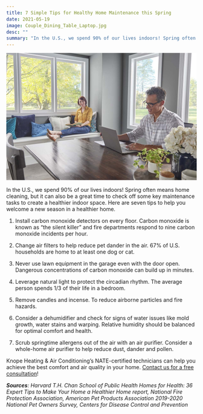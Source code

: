 ```yaml
---
title: 7 Simple Tips for Healthy Home Maintenance this Spring
date: 2021-05-19
image: Couple_Dining_Table_Laptop.jpg
desc: ""
summary: "In the U.S., we spend 90% of our lives indoors! Spring often means home cleaning, but it can also be a great time to check off some key maintenance tasks to create a healthier indoor space."
---
```


![Couple sitting in dining room with man on laptop at table](Couple_Dining_Table_Laptop.jpg)

In the U.S., we spend 90% of our lives indoors! Spring often means home cleaning, but it can also be a great time to check off some key maintenance tasks to create a healthier indoor space. Here are seven tips to help you welcome a new season in a healthier home.

1. Install carbon monoxide detectors on every floor. Carbon monoxide is known as “the silent killer” and fire departments respond to nine carbon monoxide incidents per hour.

2. Change air filters to help reduce pet dander in the air. 67% of U.S. households are home to at least one dog or cat.

3. Never use lawn equipment in the garage even with the door open. Dangerous concentrations of carbon monoxide can build up in minutes.

4. Leverage natural light to protect the circadian rhythm. The average person spends 1/3 of their life in a bedroom.

5. Remove candles and incense. To reduce airborne particles and fire hazards.

6. Consider a dehumidifier and check for signs of water issues like mold growth, water stains and warping. Relative humidity should be balanced for optimal comfort and health.

7. Scrub springtime allergens out of the air with an air purifier. Consider a whole-home air purifier to help reduce dust, dander and pollen.

Knope Heating & Air Conditioning’s NATE-certified technicians can help you achieve the best comfort and air quality in your home. [Contact us for a free consultation](/contact/)!

_**Sources**: Harvard T.H. Chan School of Public Health Homes for Health: 36 Expert Tips to Make Your Home a Healthier Home report, National Fire Protection Association, American Pet Products Association 2019-2020 National Pet Owners Survey, Centers for Disease Control and Prevention_
